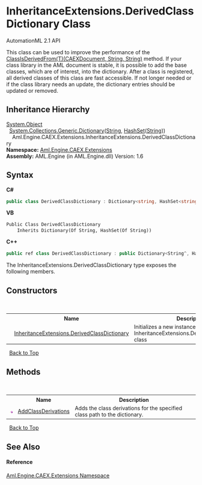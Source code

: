 # InheritanceExtensions.DerivedClassDictionary Class
AutomationML 2.1 API 

This class can be used to improve the performance of the <a href="M_Aml_Engine_CAEX_Extensions_InheritanceExtensions_ClassIsDerivedFrom__1">ClassIsDerivedFrom(T)(CAEXDocument, String, String)</a> method. If your class library in the AML document is stable, it is possible to add the base classes, which are of interest, into the dictionary. After a class is registered, all derived classes of this class are fast accessible. If not longer needed or if the class library needs an update, the dictionary entries should be updated or removed.


## Inheritance Hierarchy
<a href="https://docs.microsoft.com/dotnet/api/system.object" target="_parent" rel="noopener noreferrer">System.Object</a><br />&nbsp;&nbsp;<a href="https://docs.microsoft.com/dotnet/api/system.collections.generic.dictionary-2" target="_parent" rel="noopener noreferrer">System.Collections.Generic.Dictionary</a>(<a href="https://docs.microsoft.com/dotnet/api/system.string" target="_parent" rel="noopener noreferrer">String</a>, <a href="https://docs.microsoft.com/dotnet/api/system.collections.generic.hashset-1" target="_parent" rel="noopener noreferrer">HashSet</a>(<a href="https://docs.microsoft.com/dotnet/api/system.string" target="_parent" rel="noopener noreferrer">String</a>))<br />&nbsp;&nbsp;&nbsp;&nbsp;Aml.Engine.CAEX.Extensions.InheritanceExtensions.DerivedClassDictionary<br />
**Namespace:**&nbsp;<a href="N_Aml_Engine_CAEX_Extensions">Aml.Engine.CAEX.Extensions</a><br />**Assembly:**&nbsp;AML.Engine (in AML.Engine.dll) Version: 1.6

## Syntax

**C#**<br />
``` C#
public class DerivedClassDictionary : Dictionary<string, HashSet<string>>
```

**VB**<br />
``` VB
Public Class DerivedClassDictionary
	Inherits Dictionary(Of String, HashSet(Of String))
```

**C++**<br />
``` C++
public ref class DerivedClassDictionary : public Dictionary<String^, HashSet<String^>^>
```

The InheritanceExtensions.DerivedClassDictionary type exposes the following members.


## Constructors
&nbsp;<table><tr><th></th><th>Name</th><th>Description</th></tr><tr><td>![Public method](media/pubmethod.gif "Public method")</td><td><a href="M_Aml_Engine_CAEX_Extensions_InheritanceExtensions_DerivedClassDictionary__ctor">InheritanceExtensions.DerivedClassDictionary</a></td><td>
Initializes a new instance of the InheritanceExtensions.DerivedClassDictionary class</td></tr></table>&nbsp;
<a href="#inheritanceextensions.derivedclassdictionary-class">Back to Top</a>

## Methods
&nbsp;<table><tr><th></th><th>Name</th><th>Description</th></tr><tr><td>![Public method](media/pubmethod.gif "Public method")</td><td><a href="M_Aml_Engine_CAEX_Extensions_InheritanceExtensions_DerivedClassDictionary_AddClassDerivations">AddClassDerivations</a></td><td>
Adds the class derivations for the specified class path to the dictionary.</td></tr></table>&nbsp;
<a href="#inheritanceextensions.derivedclassdictionary-class">Back to Top</a>

## See Also


#### Reference
<a href="N_Aml_Engine_CAEX_Extensions">Aml.Engine.CAEX.Extensions Namespace</a><br />